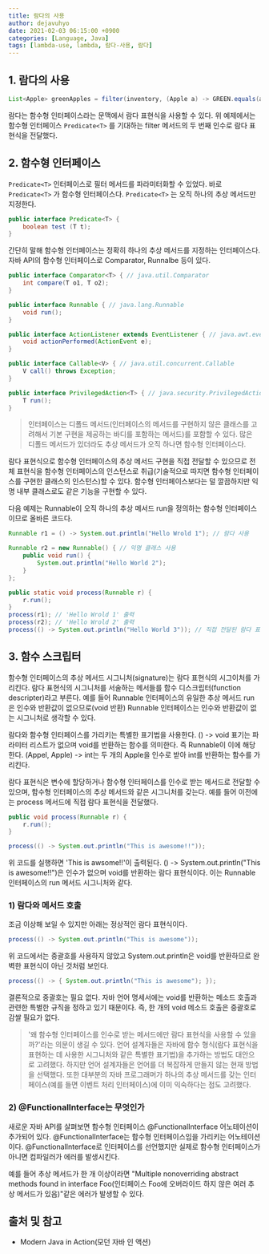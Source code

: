 ```yaml
---
title: 람다의 사용
author: dejavuhyo
date: 2021-02-03 06:15:00 +0900
categories: [Language, Java]
tags: [lambda-use, lambda, 람다-사용, 람다]
---
```


## 1. 람다의 사용

```java
List<Apple> greenApples = filter(inventory, (Apple a) -> GREEN.equals(a.getColor()));
```

람다는 함수형 인터페이스라는 문맥에서 람다 표현식을 사용할 수 있다. 위 예제에서는 함수형 인터페이스 ```Predicate<T>``` 를 기대하는 filter 메서드의 두 번째 인수로 람다 표현식을 전달했다.

## 2. 함수형 인터페이스
```Predicate<T>``` 인터페이스로 필터 메서드를 파라미터화할 수 있었다. 바로 ```Predicate<T>``` 가 함수형 인터페이스다. ```Predicate<T>``` 는 오직 하나의 추상 메서드만 지정한다.

```java
public interface Predicate<T> {
    boolean test (T t);
}
```

간단히 말해 함수형 인터페이스는 정확히 하나의 추상 메서드를 지정하는 인터페이스다. 자바 API의 함수형 인터페이스로 Comparator, Runnalbe 등이 있다.

```java
public interface Comparator<T> { // java.util.Comparator
    int compare(T o1, T o2);
}

public interface Runnable { // java.lang.Runnable
    void run();
}

public interface ActionListener extends EventListener { // java.awt.event.ActionListener
    void actionPerformed(ActionEvent e);
}

public interface Callable<V> { // java.util.concurrent.Callable
    V call() throws Exception;
}

public interface PrivilegedAction<T> { // java.security.PrivilegedAction
    T run();
}
```

> 인터페이스는 디폴드 메서드(인터페이스의 메서드를 구현하지 않은 클래스를 고려해서 기본 구현을 제공하는 바디를 포함하는 메서드)를 포함할 수 있다. 많은 디폴드 메서드가 있더라도 추상 메서드가 오직 하나면 함수형 인터페이스다.

람다 표현식으로 함수형 인터페이스의 추상 메서드 구현을 직접 전달할 수 있으므로 전체 표현식을 함수형 인터페이스의 인스턴스로 취급(기술적으로 따지면 함수형 인터페이스를 구현한 클래스의 인스턴스)할 수 있다. 함수형 인터페이스보다는 덜 깔끔하지만 익명 내부 클래스로도 같은 기능을 구현할 수 있다.

다음 예제는 Runnable이 오직 하나의 추상 메서드 run을 정의하는 함수형 인터페이스이므로 올바른 코드다.

```java
Runnable r1 = () -> System.out.println("Hello Wrold 1"); // 람다 사용

Runnable r2 = new Runnable() { // 익명 클래스 사용
    public void run() {
        System.out.println("Hello World 2");
    }
};

public static void process(Runnable r) {
    r.run();
}
process(r1); // 'Hello Wrold 1' 출력
process(r2); // 'Hello Wrold 2' 출력
process(() -> System.out.println("Hello World 3")); // 직접 전달된 람다 표현식으로 'Hello Wrold 3' 출력
```

## 3. 함수 스크립터
함수형 인터페이스의 추상 메서드 시그니처(signature)는 람다 표현식의 시그이처를 가리킨다. 람다 표현식의 시그니처를 서술하는 메서들를 함수 디스크립터(function descripter)라고 부른다. 예를 들어 Runnable 인터페이스의 유일한 추상 메서드 run은 인수와 반환값이 없으므로(void 반환) Runnable 인터페이스는 인수와 반환값이 없는 시그니처로 생각할 수 있다.

람다와 함수형 인터페이스를 가리키는 특별한 표기법을 사용한다. () -> void 표기는 파라미터 리스트가 없으며 void를 반환하는 함수를 의미한다. 즉 Runnable이 이에 해당한다. (Appel, Apple) -> int는 두 개의 Apple을 인수로 받아 int를 반환하는 함수를 가리킨다.

람다 표현식은 변수에 할당하거나 함수형 인터페이스를 인수로 받는 메서드로 전달할 수 있으며, 함수형 인터페이스의 추상 메서드와 같은 시그니처를 갖는다. 예를 들어 이전에는 process 메서드에 직접 람다 표현식을 전달했다.

```java
public void process(Runnable r) {
    r.run();
}

process(() -> System.out.println("This is awesome!!"));
```

위 코드를 실행하면 'This is awsome!!'이 출력된다. () -> System.out.println("This is awesome!!")은 인수가 없으며 void를 반환하는 람다 표현식이다. 이는 Runnable 인터페이스의 run 메서드 시그니처와 같다.

### 1) 람다와 메서드 호출

조금 이상해 보일 수 있지만 아래는 정상적인 람다 표현식이다.

```java
process(() -> System.out.println("This is awesome"));
```

위 코드에서는 중괄호를 사용하지 않았고 System.out.println은 void를 반환하므로 완벽한 표현식이 아닌 것처럼 보인다.

```java
process(() -> { System.out.println("This is awesome"); });
```

결론적으로 중괄호는 필요 없다. 자바 언어 명세서에는 void를 반환하는 메소드 호출과 관련한 특별한 규직을 정하고 있기 때문이다. 즉, 한 개의 void 메소드 호출은 중괄호로 감쌀 필요가 없다.

> '왜 함수형 인터페이스를 인수로 받는 메서드에만 람다 표현식을 사용할 수 있을까?'라는 의문이 생길 수 있다. 언어 설계자들은 자바에 함수 형식(람다 표현식을 표현하는 데 사용한 시그니처와 같은 특별한 표기법)을 추가하는 방법도 대안으로 고려했다. 하지만 언어 설계자들은 언어를 더 복잡하게 만들지 않는 현재 방법을 선택했다. 또한 대부분의 자바 프로그래머가 하나의 추상 메서드를 갖는 인터페이스(예를 들면 이벤트 처리 인터페이스)에 이미 익숙하다는 점도 고려했다.

### 2) @FunctionalInterface는 무엇인가
새로운 자바 API를 살펴보면 함수형 인터페이스 @FunctionalInterface 어노테이션이 추가되어 있다. @FunctionalInterface는 함수형 인터페이스임을 가리키는 어노테이션이다. @FunctionalInterface로 인터페이스를 선언했지만 실제로 함수형 인터페이스가 아니면 컴파일러가 에러를 발생시킨다.

예를 들어 추상 메서드가 한 개 이상이라면 "Multiple nonoverriding abstract methods found in interface Foo(인터페이스 Foo에 오버라이드 하지 않은 여러 추상 메서드가 있음)"같은 에러가 발생할 수 있다.

## 출처 및 참고
* Modern Java in Action(모던 자바 인 액션)
